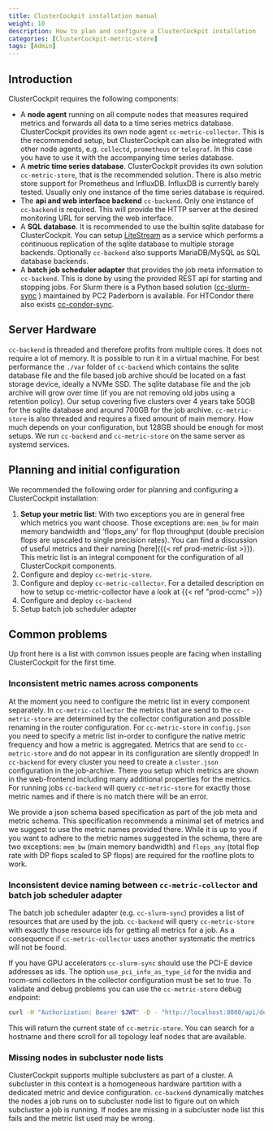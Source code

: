 ```yaml
---
title: ClusterCockpit installation manual
weight: 10
description: How to plan and configure a ClusterCockpit installation
categories: [ClusterCockpit-metric-store]
tags: [Admin]
---
```


## Introduction

ClusterCockpit requires the following components:

- A **node agent** running on all compute nodes that measures required metrics and
  forwards all data to a time series metrics database. ClusterCockpit provides
  its own node agent `cc-metric-collector`. This is the recommended setup, but ClusterCockpit
  can also be integrated with other node agents, e.g. `collectd`, `prometheus` or
  `telegraf`. In this case you have to use it with the accompanying time series database.
- A **metric time series database**. ClusterCockpit provides its own solution
  `cc-metric-store`, that is the recommended solution. There is also metric store
  support for Prometheus and InfluxDB. InfluxDB is currently barely tested.
  Usually only one instance of the time series database is required.
- The **api and web interface backend** `cc-backend`. Only one instance of
  `cc-backend` is required. This will provide the HTTP server at the desired
  monitoring URL for serving the web interface.
- A **SQL database**. It is recommended to use the builtin sqlite database for
  ClusterCockpit. You can setup [LiteStream](https://litestream.io/) as a service
  which performs a continuous replication of the sqlite database to multiple
  storage backends. Optionally `cc-backend` also supports MariaDB/MySQL as
  SQL database backends.
- A **batch job scheduler adapter** that provides the job meta information to
  `cc-backend`. This is done by using the provided REST api for starting and
  stopping jobs. For Slurm there is a Python based solution
  ([cc-slurm-sync](https://github.com/ClusterCockpit/cc-slurm-sync) )
  maintained by PC2 Paderborn is available. For HTCondor there also exists
  [cc-condor-sync](https://github.com/ClusterCockpit/cc-condor-sync).

## Server Hardware

`cc-backend` is threaded and therefore profits from multiple cores. It does not
require a lot of memory. It is possible to run it in a virtual machine. For best
performance the `./var` folder of `cc-backend` which contains the sqlite
database file and the file based job archive should be located on a fast storage
device, ideally a NVMe SSD. The sqlite database file and the job archive will
grow over time (if you are not removing old jobs using a retention policy).
Our setup covering five clusters over 4 years take 50GB for the sqlite database
and around 700GB for the job archive.
`cc-metric-store` is also threaded and requires a fixed amount of main memory.
How much depends on your configuration, but 128GB should be enough for most
setups. We run `cc-backend` and `cc-metric-store` on the same server as
systemd services.

## Planning and initial configuration

We recommended the following order for planning and configuring a ClusterCockpit
installation:

1. **Setup your metric list**: With two exceptions you are in general free which metrics you
   want choose. Those exceptions are: `mem_bw` for main memory bandwidth and
   'flops_any' for flop throughput (double precision flops are upscaled to single
   precision rates). You can find a discussion of useful metrics and their naming
   [here]({{< ref prod-metric-list >}}). This metric list is an integral
   component for  the configuration of all ClusterCockpit components.
1. Configure and deploy `cc-metric-store`.
1. Configure and deploy `cc-metric-collector`. For a detailed description on how
   to setup cc-metric-collector have a look at
   {{< ref "prod-ccmc" >}}
1. Configure and deploy `cc-backend`
1. Setup batch job scheduler adapter

## Common problems

Up front here is a list with common issues people are facing when installing
ClusterCockpit for the first time.

### Inconsistent metric names across components

At the moment you need to configure the metric list in every component
separately. In `cc-metric-collector` the metrics that are send to the
`cc-metric-store` are determined by the collector configuration and possible
renaming in the router configuration. For `cc-metric-store` in `config.json` you
need to specify a metric list in-order to configure the native metric frequency
and how a metric is aggregated. Metrics that are send to `cc-metric-store` and
do not appear in its configuration are silently dropped!
In `cc-backend` for every cluster you need to create a `cluster.json`
configuration in the job-archive. There you setup which metrics are shown in the
web-frontend including many additional properties for the metrics. For running
jobs `cc-backend` will query `cc-metric-store` for exactly those metric names
and if there is no match there will be an error.

We provide a json schema based specification as part of the job meta and metric
schema. This specification recommends a minimal set of metrics and we suggest to
use the metric names provided there. While it is up to you if you want to adhere
to the metric names suggested in the schema, there are two exceptions: `mem_bw`
(main memory bandwidth) and `flops_any` (total flop rate with DP flops scaled to
SP flops) are required for the roofline plots to work.

### Inconsistent device naming between `cc-metric-collector` and batch job scheduler adapter

The batch job scheduler adapter (e.g. `cc-slurm-sync`) provides a list of
resources that are used by the job. `cc-backend` will query `cc-metric-store`
with exactly those resource ids for getting all metrics for a job.
As a consequence if `cc-metric-collector` uses another systematic the metrics
will not be found.

If you have GPU accelerators `cc-slurm-sync` should use the PCI-E device
addresses as ids. The option `use_pci_info_as_type_id` for the nvidia and
rocm-smi collectors in the collector configuration must be set to true.
To validate and debug problems you can use the `cc-metric-store` debug endpoint:

```bash
curl -H "Authorization: Bearer $JWT" -D - "http://localhost:8080/api/debug"
```

This will return the current state of `cc-metric-store`. You can search for a
hostname and there scroll for all topology leaf nodes that are available.

### Missing nodes in subcluster node lists

ClusterCockpit supports multiple subclusters as part of a cluster. A subcluster
in this context is a homogeneous hardware partition with a dedicated metric
and device configuration. `cc-backend` dynamically matches the nodes a job runs
on to subcluster node list to figure out on which subcluster a job is running.
If nodes are missing in a subcluster node list this fails and the metric list
used may be wrong.
